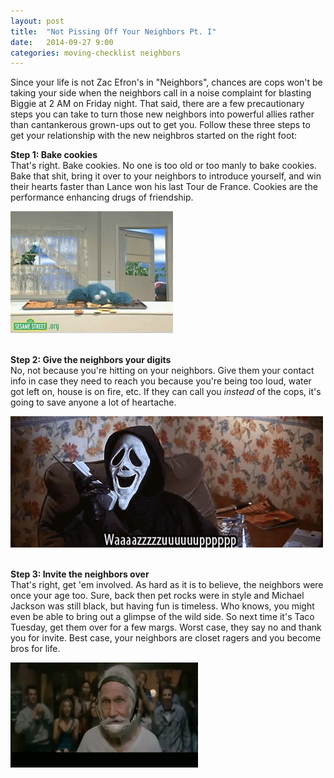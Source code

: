 ```yaml
---
layout: post
title:  "Not Pissing Off Your Neighbors Pt. I"
date:   2014-09-27 9:00
categories: moving-checklist neighbors
---
```


Since your life is not Zac Efron's in "Neighbors", chances are cops won't be taking your side when the neighbors call in a noise complaint for blasting Biggie at 2 AM on Friday night. That said, there are a few precautionary steps you can take to turn those new neighbors into powerful allies rather than cantankerous grown-ups out to get you. Follow these three steps to get your relationship with the new neighbros started on the right foot:

**Step 1: Bake cookies**
<br>
That's right. Bake cookies. No one is too old or too manly to bake cookies. Bake that shit, bring it over to your neighbors to introduce yourself, and win their hearts faster than Lance won his last Tour de France. Cookies are the performance enhancing drugs of friendship.

<div class="text-center">
	<img src="/images/cookiemonster.gif" alt="Cookie Monster" />
</div>
<br>

**Step 2: Give the neighbors your digits**
<br>
No, not because you're hitting on your neighbors. Give them your contact info in case they need to reach you because you're being too loud, water got left on, house is on fire, etc. If they can call you *instead* of the cops, it's going to save anyone a lot of heartache. 

<div class="text-center">
	<img src="/images/scarymovie.gif" alt="Scary Movie" />
</div>
<br>

**Step 3: Invite the neighbors over**
<br>
That's right, get 'em involved. As hard as it is to believe, the neighbors were once your age too. Sure, back then pet rocks were in style and Michael Jackson was still black, but having fun is timeless. Who knows, you might even be able to bring out a glimpse of the wild side. So next time it's Taco Tuesday, get them over for a few margs. Worst case, they say no and thank you for invite. Best case, your neighbors are closet ragers and you become bros for life. 

<div class="text-center">
	<img src="/images/osblue.gif" alt="Blue" />
</div>